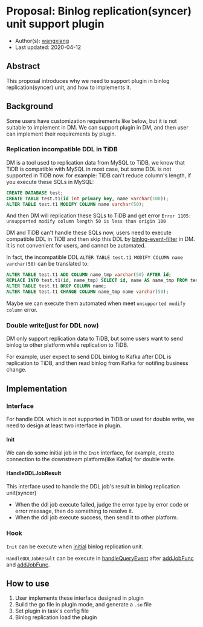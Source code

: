 # Proposal: Binlog replication(syncer) unit support plugin

- Author(s):    [wangxiang](https://github.com/WangXiangUSTC)
- Last updated: 2020-04-12

## Abstract

This proposal introduces why we need to support plugin in binlog replication(syncer) unit, and how to implements it.

## Background

Some users have customization requirements like below, but it is not suitable to implement in DM. We can support plugin in DM, and then user can implement their requirements by plugin.

### Replication incompatible DDL in TiDB

DM is a tool used to replication data from MySQL to TiDB, we know that TiDB is compatible with MySQL in most case, but some DDL is not supported in TiDB now. for example: TiDB can't reduce column's length, if you execute these SQLs in MySQL:

```SQL
CREATE DATABASE test;
CREATE TABLE test.t1(id int primary key, name varchar(100));
ALTER TABLE test.t1 MODIFY COLUMN name varchar(50);
```

And then DM will replication these SQLs to TiDB and get error `Error 1105: unsupported modify column length 50 is less than origin 100`

DM and TiDB can't handle these SQLs now, users need to execute compatible DDL in TiDB and then skip this DDL by [binlog-event-filter](https://pingcap.com/docs/tidb-data-migration/stable/feature-overview/#binlog-event-filter) in DM. It is not convenient for users, and cannot be automated.

In fact, the incompatible DDL `ALTER TABLE test.t1 MODIFY COLUMN name varchar(50)` can be translated to:

```SQL
ALTER TABLE test.t1 ADD COLUMN name_tmp varchar(50) AFTER id;
REPLACE INTO test.t1(id, name_tmp) SELECT id, name AS name_tmp FROM test.t1;
ALTER TABLE test.t1 DROP COLUMN name;
ALTER TABLE test.t1 CHANGE COLUMN name_tmp name varchar(50);
```

Maybe we can execute them automated when meet `unsupported modify column` error.

### Double write(just for DDL now)

DM only support replication data to TiDB, but some users
want to send binlog to other platform while replication to TiDB.

For example, user expect to send DDL binlog to Kafka after DDL is replication to TiDB, and then read binlog from Kafka for notifing business change.

## Implementation

### Interface

For handle DDL which is not supported in TiDB or used for double write, we need to design at least two interface in plugin.

#### Init

We can do some initial job in the `Init` interface, for example, create connection to the downstream platform(like Kafka) for double write.

#### HandleDDLJobResult

This interface used to handle the DDL job's result in binlog replication unit(syncer)

- When the ddl job execute failed, judge the error type by error code or error message, then do something to resolve it.
- When the ddl job execute success, then send it to other platform.

### Hook

`Init` can be execute when [initial](https://github.com/pingcap/dm/blob/9023c789964fde0f5134e0c49435db557e21fdf7/syncer/syncer.go#L257) binlog replication unit.

`HandleDDLJobResult` can be execute in [handleQueryEvent](https://github.com/pingcap/dm/blob/9023c789964fde0f5134e0c49435db557e21fdf7/syncer/syncer.go#L1533) after [addJobFunc](https://github.com/pingcap/dm/blob/9023c789964fde0f5134e0c49435db557e21fdf7/syncer/syncer.go#L1898) and [addJobFunc](https://github.com/pingcap/dm/blob/9023c789964fde0f5134e0c49435db557e21fdf7/syncer/syncer.go#L1705).

## How to use

1. User implements these interface designed in plugin
2. Build the go file in plugin mode, and generate a `.so` file
3. Set plugin in task's config file
4. Binlog replication load the plugin
